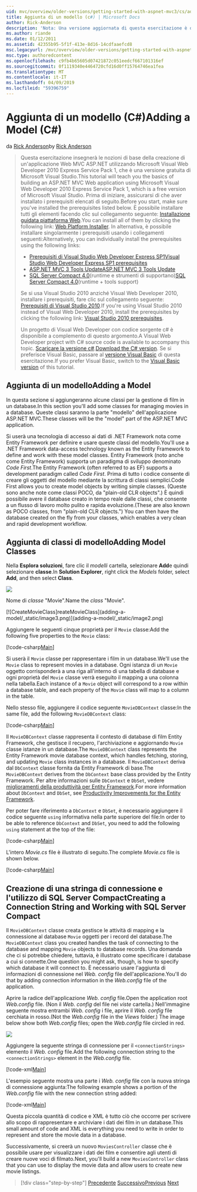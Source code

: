 ```yaml
---
uid: mvc/overview/older-versions/getting-started-with-aspnet-mvc3/cs/adding-a-model
title: Aggiunta di un modello (c#) | Microsoft Docs
author: Rick-Anderson
description: 'Nota: Una versione aggiornata di questa esercitazione è disponibile qui che usa ASP.NET MVC 5 e Visual Studio 2013. È più sicuro e molto più semplice da seguire e demo...'
ms.author: riande
ms.date: 01/12/2011
ms.assetid: 42355b95-5f1f-413e-8d16-14cdfaaefcd8
msc.legacyurl: /mvc/overview/older-versions/getting-started-with-aspnet-mvc3/cs/adding-a-model
msc.type: authoredcontent
ms.openlocfilehash: c9fb4b65605d07421872c051eedcf667101316ef
ms.sourcegitcommit: 0f1119340e4464720cfd16d0ff15764746ea1fea
ms.translationtype: MT
ms.contentlocale: it-IT
ms.lasthandoff: 04/09/2019
ms.locfileid: "59396759"
---
```

# <a name="adding-a-model-c"></a><span data-ttu-id="bac56-104">Aggiunta di un modello (C#)</span><span class="sxs-lookup"><span data-stu-id="bac56-104">Adding a Model (C#)</span></span>

<span data-ttu-id="bac56-105">da [Rick Anderson]((https://twitter.com/RickAndMSFT))</span><span class="sxs-lookup"><span data-stu-id="bac56-105">by [Rick Anderson]((https://twitter.com/RickAndMSFT))</span></span>

> <span data-ttu-id="bac56-106">Questa esercitazione insegnerà le nozioni di base della creazione di un'applicazione Web MVC ASP.NET utilizzando Microsoft Visual Web Developer 2010 Express Service Pack 1, che è una versione gratuita di Microsoft Visual Studio.</span><span class="sxs-lookup"><span data-stu-id="bac56-106">This tutorial will teach you the basics of building an ASP.NET MVC Web application using Microsoft Visual Web Developer 2010 Express Service Pack 1, which is a free version of Microsoft Visual Studio.</span></span> <span data-ttu-id="bac56-107">Prima di iniziare, assicurarsi di che aver installato i prerequisiti elencati di seguito.</span><span class="sxs-lookup"><span data-stu-id="bac56-107">Before you start, make sure you've installed the prerequisites listed below.</span></span> <span data-ttu-id="bac56-108">È possibile installare tutti gli elementi facendo clic sul collegamento seguente: [Installazione guidata piattaforma Web](https://www.microsoft.com/web/gallery/install.aspx?appid=VWD2010SP1Pack).</span><span class="sxs-lookup"><span data-stu-id="bac56-108">You can install all of them by clicking the following link: [Web Platform Installer](https://www.microsoft.com/web/gallery/install.aspx?appid=VWD2010SP1Pack).</span></span> <span data-ttu-id="bac56-109">In alternativa, è possibile installare singolarmente i prerequisiti usando i collegamenti seguenti:</span><span class="sxs-lookup"><span data-stu-id="bac56-109">Alternatively, you can individually install the prerequisites using the following links:</span></span>
> 
> - [<span data-ttu-id="bac56-110">Prerequisiti di Visual Studio Web Developer Express SP1</span><span class="sxs-lookup"><span data-stu-id="bac56-110">Visual Studio Web Developer Express SP1 prerequisites</span></span>](https://www.microsoft.com/web/gallery/install.aspx?appid=VWD2010SP1Pack)
> - [<span data-ttu-id="bac56-111">ASP.NET MVC 3 Tools Update</span><span class="sxs-lookup"><span data-stu-id="bac56-111">ASP.NET MVC 3 Tools Update</span></span>](https://www.microsoft.com/web/gallery/install.aspx?appsxml=&amp;appid=MVC3)
> - <span data-ttu-id="bac56-112">[SQL Server Compact 4.0](https://www.microsoft.com/web/gallery/install.aspx?appid=SQLCE;SQLCEVSTools_4_0)(runtime e strumenti di supportano)</span><span class="sxs-lookup"><span data-stu-id="bac56-112">[SQL Server Compact 4.0](https://www.microsoft.com/web/gallery/install.aspx?appid=SQLCE;SQLCEVSTools_4_0)(runtime + tools support)</span></span>
> 
> <span data-ttu-id="bac56-113">Se si usa Visual Studio 2010 anziché Visual Web Developer 2010, installare i prerequisiti, fare clic sul collegamento seguente: [Prerequisiti di Visual Studio 2010](https://www.microsoft.com/web/gallery/install.aspx?appsxml=&amp;appid=VS2010SP1Pack).</span><span class="sxs-lookup"><span data-stu-id="bac56-113">If you're using Visual Studio 2010 instead of Visual Web Developer 2010, install the prerequisites by clicking the following link: [Visual Studio 2010 prerequisites](https://www.microsoft.com/web/gallery/install.aspx?appsxml=&amp;appid=VS2010SP1Pack).</span></span>
> 
> <span data-ttu-id="bac56-114">Un progetto di Visual Web Developer con codice sorgente c# è disponibile a complemento di questo argomento.</span><span class="sxs-lookup"><span data-stu-id="bac56-114">A Visual Web Developer project with C# source code is available to accompany this topic.</span></span> <span data-ttu-id="bac56-115">[Scaricare la versione c#](https://code.msdn.microsoft.com/Introduction-to-MVC-3-10d1b098).</span><span class="sxs-lookup"><span data-stu-id="bac56-115">[Download the C# version](https://code.msdn.microsoft.com/Introduction-to-MVC-3-10d1b098).</span></span> <span data-ttu-id="bac56-116">Se si preferisce Visual Basic, passare al [versione Visual Basic](../vb/adding-a-model.md) di questa esercitazione.</span><span class="sxs-lookup"><span data-stu-id="bac56-116">If you prefer Visual Basic, switch to the [Visual Basic version](../vb/adding-a-model.md) of this tutorial.</span></span>


## <a name="adding-a-model"></a><span data-ttu-id="bac56-117">Aggiunta di un modello</span><span class="sxs-lookup"><span data-stu-id="bac56-117">Adding a Model</span></span>

<span data-ttu-id="bac56-118">In questa sezione si aggiungeranno alcune classi per la gestione di film in un database.</span><span class="sxs-lookup"><span data-stu-id="bac56-118">In this section you'll add some classes for managing movies in a database.</span></span> <span data-ttu-id="bac56-119">Queste classi saranno la parte "modello" dell'applicazione ASP.NET MVC.</span><span class="sxs-lookup"><span data-stu-id="bac56-119">These classes will be the "model" part of the ASP.NET MVC application.</span></span>

<span data-ttu-id="bac56-120">Si userà una tecnologia di accesso ai dati di .NET Framework nota come Entity Framework per definire e usare queste classi del modello.</span><span class="sxs-lookup"><span data-stu-id="bac56-120">You'll use a .NET Framework data-access technology known as the Entity Framework to define and work with these model classes.</span></span> <span data-ttu-id="bac56-121">Entity Framework (noto anche come Entity Framework) supporta un paradigma di sviluppo denominato *Code First*.</span><span class="sxs-lookup"><span data-stu-id="bac56-121">The Entity Framework (often referred to as EF) supports a development paradigm called *Code First*.</span></span> <span data-ttu-id="bac56-122">Prima di tutto i codice consente di creare gli oggetti del modello mediante la scrittura di classi semplici.</span><span class="sxs-lookup"><span data-stu-id="bac56-122">Code First allows you to create model objects by writing simple classes.</span></span> <span data-ttu-id="bac56-123">(Queste sono anche note come classi POCO, da "plain-old CLR objects".) È quindi possibile avere il database creato in tempo reale dalle classi, che consente a un flusso di lavoro molto pulito e rapida evoluzione.</span><span class="sxs-lookup"><span data-stu-id="bac56-123">(These are also known as POCO classes, from "plain-old CLR objects.") You can then have the database created on the fly from your classes, which enables a very clean and rapid development workflow.</span></span>

## <a name="adding-model-classes"></a><span data-ttu-id="bac56-124">Aggiunta di classi di modello</span><span class="sxs-lookup"><span data-stu-id="bac56-124">Adding Model Classes</span></span>

<span data-ttu-id="bac56-125">Nella **Esplora soluzioni**, fare clic il *modelli* cartella, selezionare **Add**e quindi selezionare **classe**.</span><span class="sxs-lookup"><span data-stu-id="bac56-125">In **Solution Explorer**, right click the *Models* folder, select **Add**, and then select **Class**.</span></span>

![](adding-a-model/_static/image1.png)

<span data-ttu-id="bac56-126">Nome di *classe* "Movie".</span><span class="sxs-lookup"><span data-stu-id="bac56-126">Name the *class* "Movie".</span></span>

[![C<span data-ttu-id="bac56-127">reateMovieClass]</span><span class="sxs-lookup"><span data-stu-id="bac56-127">reateMovieClass]</span></span>(adding-a-model/_static/image3.png)](adding-a-model/_static/image2.png)

<span data-ttu-id="bac56-128">Aggiungere le seguenti cinque proprietà per il `Movie` classe:</span><span class="sxs-lookup"><span data-stu-id="bac56-128">Add the following five properties to the `Movie` class:</span></span>

[!code-csharp[Main](adding-a-model/samples/sample1.cs)]

<span data-ttu-id="bac56-129">Si userà il `Movie` classe per rappresentare i film in un database.</span><span class="sxs-lookup"><span data-stu-id="bac56-129">We'll use the `Movie` class to represent movies in a database.</span></span> <span data-ttu-id="bac56-130">Ogni istanza di un `Movie` oggetto corrisponderà a una riga all'interno di una tabella di database e ogni proprietà del `Movie` classe verrà eseguito il mapping a una colonna nella tabella.</span><span class="sxs-lookup"><span data-stu-id="bac56-130">Each instance of a `Movie` object will correspond to a row within a database table, and each property of the `Movie` class will map to a column in the table.</span></span>

<span data-ttu-id="bac56-131">Nello stesso file, aggiungere il codice seguente `MovieDBContext` classe:</span><span class="sxs-lookup"><span data-stu-id="bac56-131">In the same file, add the following `MovieDBContext` class:</span></span>

[!code-csharp[Main](adding-a-model/samples/sample2.cs)]

<span data-ttu-id="bac56-132">Il `MovieDBContext` classe rappresenta il contesto di database di film Entity Framework, che gestisce il recupero, l'archiviazione e aggiornando `Movie` classe istanze in un database.</span><span class="sxs-lookup"><span data-stu-id="bac56-132">The `MovieDBContext` class represents the Entity Framework movie database context, which handles fetching, storing, and updating `Movie` class instances in a database.</span></span> <span data-ttu-id="bac56-133">Il `MovieDBContext` deriva dal `DbContext` classe fornita da Entity Framework di base.</span><span class="sxs-lookup"><span data-stu-id="bac56-133">The `MovieDBContext` derives from the `DbContext` base class provided by the Entity Framework.</span></span> <span data-ttu-id="bac56-134">Per altre informazioni sulle `DbContext` e `DbSet`, vedere [miglioramenti della produttività per Entity Framework](https://blogs.msdn.com/b/efdesign/archive/2010/06/21/productivity-improvements-for-the-entity-framework.aspx?wa=wsignin1.0).</span><span class="sxs-lookup"><span data-stu-id="bac56-134">For more information about `DbContext` and `DbSet`, see [Productivity Improvements for the Entity Framework](https://blogs.msdn.com/b/efdesign/archive/2010/06/21/productivity-improvements-for-the-entity-framework.aspx?wa=wsignin1.0).</span></span>

<span data-ttu-id="bac56-135">Per poter fare riferimento a `DbContext` e `DbSet`, è necessario aggiungere il codice seguente `using` informativa nella parte superiore del file:</span><span class="sxs-lookup"><span data-stu-id="bac56-135">In order to be able to reference `DbContext` and `DbSet`, you need to add the following `using` statement at the top of the file:</span></span>

[!code-csharp[Main](adding-a-model/samples/sample3.cs)]

<span data-ttu-id="bac56-136">L'intero *Movie.cs* file è illustrato di seguito.</span><span class="sxs-lookup"><span data-stu-id="bac56-136">The complete *Movie.cs* file is shown below.</span></span>

[!code-csharp[Main](adding-a-model/samples/sample4.cs)]

## <a name="creating-a-connection-string-and-working-with-sql-server-compact"></a><span data-ttu-id="bac56-137">Creazione di una stringa di connessione e l'utilizzo di SQL Server Compact</span><span class="sxs-lookup"><span data-stu-id="bac56-137">Creating a Connection String and Working with SQL Server Compact</span></span>

<span data-ttu-id="bac56-138">Il `MovieDBContext` classe creata gestisce le attività di mapping e la connessione al database `Movie` oggetti per i record del database.</span><span class="sxs-lookup"><span data-stu-id="bac56-138">The `MovieDBContext` class you created handles the task of connecting to the database and mapping `Movie` objects to database records.</span></span> <span data-ttu-id="bac56-139">Una domanda che ci si potrebbe chiedere, tuttavia, è illustrato come specificare i database a cui si connette.</span><span class="sxs-lookup"><span data-stu-id="bac56-139">One question you might ask, though, is how to specify which database it will connect to.</span></span> <span data-ttu-id="bac56-140">È necessario usare l'aggiunta di informazioni di connessione nel *Web. config* file dell'applicazione.</span><span class="sxs-lookup"><span data-stu-id="bac56-140">You'll do that by adding connection information in the *Web.config* file of the application.</span></span>

<span data-ttu-id="bac56-141">Aprire la radice dell'applicazione *Web. config* file.</span><span class="sxs-lookup"><span data-stu-id="bac56-141">Open the application root *Web.config* file.</span></span> <span data-ttu-id="bac56-142">(Non il *Web. config* del file nei *viste* cartella.) Nell'immagine seguente mostra entrambi *Web. config* i file, aprire il *Web. config* file cerchiata in rosso.</span><span class="sxs-lookup"><span data-stu-id="bac56-142">(Not the *Web.config* file in the *Views* folder.) The image below show both *Web.config* files; open the *Web.config* file circled in red.</span></span>

![](adding-a-model/_static/image4.png)

<span data-ttu-id="bac56-143">Aggiungere la seguente stringa di connessione per il `<connectionStrings>` elemento il *Web. config* file.</span><span class="sxs-lookup"><span data-stu-id="bac56-143">Add the following connection string to the `<connectionStrings>` element in the *Web.config* file.</span></span>

[!code-xml[Main](adding-a-model/samples/sample5.xml)]

<span data-ttu-id="bac56-144">L'esempio seguente mostra una parte i *Web. config* file con la nuova stringa di connessione aggiunta:</span><span class="sxs-lookup"><span data-stu-id="bac56-144">The following example shows a portion of the *Web.config* file with the new connection string added:</span></span>

[!code-xml[Main](adding-a-model/samples/sample6.xml)]

<span data-ttu-id="bac56-145">Questa piccola quantità di codice e XML è tutto ciò che occorre per scrivere allo scopo di rappresentare e archiviare i dati dei film in un database.</span><span class="sxs-lookup"><span data-stu-id="bac56-145">This small amount of code and XML is everything you need to write in order to represent and store the movie data in a database.</span></span>

<span data-ttu-id="bac56-146">Successivamente, si creerà un nuovo `MoviesController` classe che è possibile usare per visualizzare i dati dei film e consentire agli utenti di creare nuove voci di filmato.</span><span class="sxs-lookup"><span data-stu-id="bac56-146">Next, you'll build a new `MoviesController` class that you can use to display the movie data and allow users to create new movie listings.</span></span>

> [!div class="step-by-step"]
> <span data-ttu-id="bac56-147">[Precedente](adding-a-view.md)
> [Successivo](accessing-your-models-data-from-a-controller.md)</span><span class="sxs-lookup"><span data-stu-id="bac56-147">[Previous](adding-a-view.md)
[Next](accessing-your-models-data-from-a-controller.md)</span></span>
